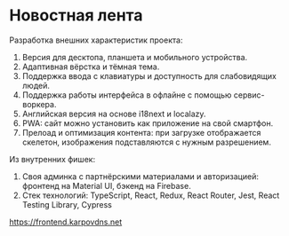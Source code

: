 # Новостная лента

Разработка внешних характеристик проекта:
1. Версия для десктопа, планшета и мобильного устройства.
2. Адаптивная вёрстка и тёмная тема.
3. Поддержка ввода с клавиатуры и доступность для слабовидящих людей.
4. Поддержка работы интерфейса в офлайне с помощью сервис-воркера.
5. Английская версия на основе i18next и localazy.
6. PWA: сайт можно установить как приложение на свой смартфон.
7. Прелоад и оптимизация контента: при загрузке отображается скелетон, изображения подставляются с нужным разрешением.

Из внутренних фишек:
1. Своя админка с партнёрскими материалами и авторизацией: фронтенд на Material UI, бэкенд на Firebase.
2. Стек технологий: TypeScript, React, Redux, React Router, Jest, React Testing Library, Cypress

https://frontend.karpovdns.net
